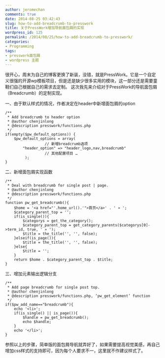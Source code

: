 ```yaml
---
author: jeromechan
comments: true
date: 2014-08-25 03:42:43
slug: how-to-add-breadcrumb-to-presswork
title: 关于PressWork增加导航面包屑的实现
wordpress_id: 125
permalink: /2014/08/25/how-to-add-breadcrumb-to-presswork/
categories:
- Programming
tags:
- presswork面包屑
- wordpress 主题
---
```


很开心，周末为自己的博客更换了新装，没错，就是PressWork。它是一个自定义很强的开源wp模板项目，但是还是缺少很多实用的模块，这一部分还是需要童鞋们自己根据自己的需求去定制。
这次我先来介绍对于PressWork的导航面包屑（Breadcrumb）的定制实现。

一、由于默认样式的情况，作者决定在header中新增面包屑的option


    
    
    /**
     * Add breadcrumb to header option
     * @author chenjinlong
     * @description presswork/functions.php
     */
    if(empty($pw_default_options)) {
    	$pw_default_options = array(
                      // 新增breadcrumb选项
    		"header_option" => "header_logo,nav,breadcrumb"
                      // 其他配置项目 …
             );
    }
    




二、新增面包屑实现函数


    
    
    /**
     * Deal with breadcrumb for single post | page. 
     * @author chenjinlong
     * @description presswork/functions.php
     */
    function pw_get_breadcrumb(){
        $home = '<a href="'.home_url().'">首页</a>' . ' » ';
        $category_parent_top = '';
        if(is_single()){
            $categorys = get_the_category();
            $category_parent_top = get_category_parents($categorys[0]->term_id, true, ' » ');
            $title = the_title('', '', false);
        }elseif(is_page()){
            $title = the_title('', '', false);
        }else{
            $title = '';
        }
        return $home . $category_parent_top . $title;
    }
    




三、增加元素输出逻辑分支



    
    
    /**
     * Add page breadcrumb for single post top. 
     * @author chenjinlong
     * @description presswork/functions.php, ‘pw_get_element’ function
     */
    if($pw_add_name=="breadcrumb"){
        echo '<li>';
        if(is_single() || is_page()){
            $handle = pw_get_breadcrumb();
            echo $handle;
        }
        echo '</li>';
    }
    




参照以上的步骤，简单版的面包屑导航就弄好了，如果需要提高视觉美感，再自己增加css样式的支持即可，因为每个人要求不一，这里就不作建议样式了。
